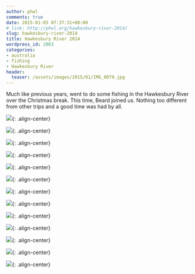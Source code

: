 ```yaml
---
author: phwl
comments: true
date: 2015-01-05 07:37:31+00:00
# link: http://phwl.org/hawkesbury-river-2014/
slug: hawkesbury-river-2014
title: Hawkesbury River 2014
wordpress_id: 2063
categories:
- australia
- fishing
- Hawkesbury River
header:
  teaser: /assets/images/2015/01/IMG_0079.jpg
---
```


Much like previous years, went to do some fishing in the Hawkesbury River over the Christmas break. This time, Beard joined us. Nothing too different from other trips and a good time was had by all.

![](/assets/images/2015/01/IMG_0079.jpg){: .align-center}

<!-- more -->

![](/assets/images/2015/01/IMG_0075.jpg){: .align-center}

![](/assets/images/2015/01/IMG_0076.jpg){: .align-center}

![](/assets/images/2015/01/IMG_0079.jpg){: .align-center}

![](/assets/images/2015/01/IMG_0083.jpg){: .align-center}

![](/assets/images/2015/01/IMG_0085.jpg){: .align-center}

![](/assets/images/2015/01/IMG_0092.jpg){: .align-center}

![](/assets/images/2015/01/IMG_0097.jpg){: .align-center}

![](/assets/images/2015/01/IMG_0098.jpg){: .align-center}

![](/assets/images/2015/01/IMG_0100.jpg){: .align-center}

![](/assets/images/2015/01/IMG_0102.jpg){: .align-center}

![](/assets/images/2015/01/IMG_0104.jpg){: .align-center}

![](/assets/images/2015/01/IMG_0106.jpg){: .align-center}
